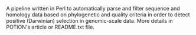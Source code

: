 A pipeline written in Perl to automatically parse and filter sequence and homology data based on phylogenetic and quality criteria in order to detect positive (Darwinian) selection in genomic-scale data. More details in POTION's article or README.txt file.